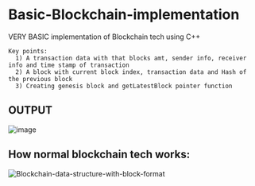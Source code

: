 # Basic-Blockchain-implementation
VERY BASIC implementation of Blockchain tech using C++

    Key points:
      1) A transaction data with that blocks amt, sender info, receiver info and time stamp of transaction
      2) A block with current block index, transaction data and Hash of the previous block
      3) Creating genesis block and getLatestBlock pointer function

## OUTPUT
   ![image](https://user-images.githubusercontent.com/66274690/143732905-2bce6817-187e-41e5-afd5-886900b9a53f.png)


## How normal blockchain tech works:
![Blockchain-data-structure-with-block-format](https://user-images.githubusercontent.com/66274690/143733146-3815477b-5173-4bdb-be47-8b650a83b884.png)
